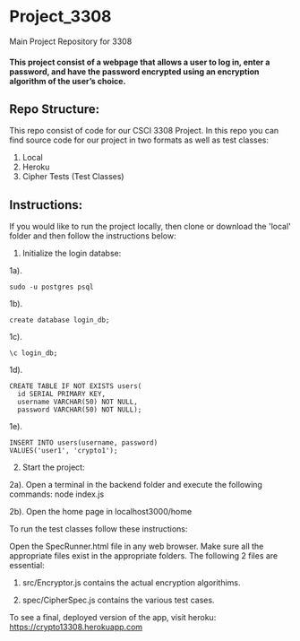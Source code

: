 # Project_3308
Main Project Repository for 3308

#### This project consist of a webpage that allows a user to log in, enter a password, and have the password encrypted using an encryption algorithm of the user’s choice. 


## Repo Structure:
This repo consist of code for our CSCI 3308 Project.  In this repo you can find source code for our project in two formats as well as test classes:
1. Local
2. Heroku
3. Cipher Tests (Test Classes)

## Instructions:
If you would like to run the project locally, then clone or download the 'local' folder and then follow the instructions below:

1. Initialize the login databse:

1a).
```
sudo -u postgres psql
```
1b).
```
create database login_db;
```
1c).
```
\c login_db;
```
1d). 
```
CREATE TABLE IF NOT EXISTS users(
  id SERIAL PRIMARY KEY,           
  username VARCHAR(50) NOT NULL,   
  password VARCHAR(50) NOT NULL);  
```

1e).
```
INSERT INTO users(username, password)
VALUES('user1', 'crypto1'); 
```
2. Start the project:

2a). Open a terminal in the backend folder and execute the following commands:
node index.js

2b). Open the home page in localhost3000/home

To run the test classes follow these instructions:

Open the SpecRunner.html file in any web browser. Make sure all the appropriate files exist in the appropriate folders. The following 2 files are essential:

1. src/Encryptor.js contains the actual encryption algorithims.

2. spec/CipherSpec.js contains the various test cases.

To see a final, deployed version of the app, visit heroku: https://crypto13308.herokuapp.com
